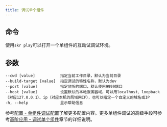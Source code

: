 ```yaml
---
title: 调试单个组件
---
```


## 命令

使用`skr play`可以打开一个单组件的互动试调试环境。

## 参数

```
--cwd [value]           指定当前工作目录，默认为当前目录
--build-target [value]  指定调试的特性名称，默认为dev
--port [value]          指定监听的端口，默认使用9999端口
--host [value]          设置默认的本地服务器域，可以用localhost、loopback（对应127.0.0.1）、ip（对应本机的局域网IP），也可以指定一个自定义的域名或IP
-h, --help              显示帮助信息
```

参考[配置 - 单组件调试配置](../settings/play)了解更多配置内容。更多单组件调试的高级手段可参考[高阶应用 - 调试单个组件](../advanced/debug-component)章节的详细说明。
